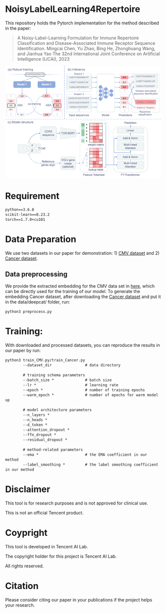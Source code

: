 # NoisyLabelLearning4Repertoire
This repository holds the Pytorch implementation for the method described in the paper:
> A Noisy-Label-Learning Formulation for Immune Repertoire Classification and Disease-Associated Immune Receptor Sequence Identification.
Mingcai Chen, Yu Zhao, Bing He, Zhonghuang Wang, and Jianhua Yao
The 32nd International Joint Conference
on Artificial Intelligence (IJCAI), 2023

![Pipeline](pic/overall.png "pipeline")

# Requirement

    python==3.6.8
    scikit-learn==0.23.2
    torch==1.7.0+cu101

# Data Preparation
We use two datasets in our paper for demonstration: 1) [CMV dataset](https://clients.adaptivebiotech.com/pub/emerson-2017-natgen) and 2) [Cancer dataset](https://github.com/s175573/DeepCAT/tree/master/TrainingData).

## Data preprocessing 
We provide the extracted embedding for the CMV data set in [here](data/cmv/), which can be directly used for the training of our model.
To generate the embedding Cancer dataset, after downloading the [Cancer dataset](https://github.com/s175573/DeepCAT/tree/master/TrainingData) and put it in the data/deepcat/ folder, run:

    python3 preprocess.py


# Training:
With downloaded and processed datasets, you can reproduce the results in our paper by run:

    python3 train_CMV.py/train_Cancer.py
            --dataset_dir               # data directory

            # training schema parameters
            --batch_size *              # batch size
            --lr *                      # learning rate
            --epoch *                   # number of training epochs
            --warm_epoch *              # number of epochs for warm model up

            # model architecture parameters
            --n_layers *                
            --n_heads *                 
            --d_token *               
            --attention_dropout * 
            --ffn_dropout * 
            --residual_dropout *   

            # method-related parameters
            --ema *                     # the EMA coefficient in our method 
            --label_smoothing *         # the label smoothing coefficient in our method

# Disclaimer

This tool is for research purposes and is not approved for clinical use.

This is not an official Tencent product.

# Coypright

This tool is developed in Tencent AI Lab.

The copyright holder for this project is Tencent AI Lab.

All rights reserved.

# Citation

Please consider citing our paper in your publications if the project helps your research.
